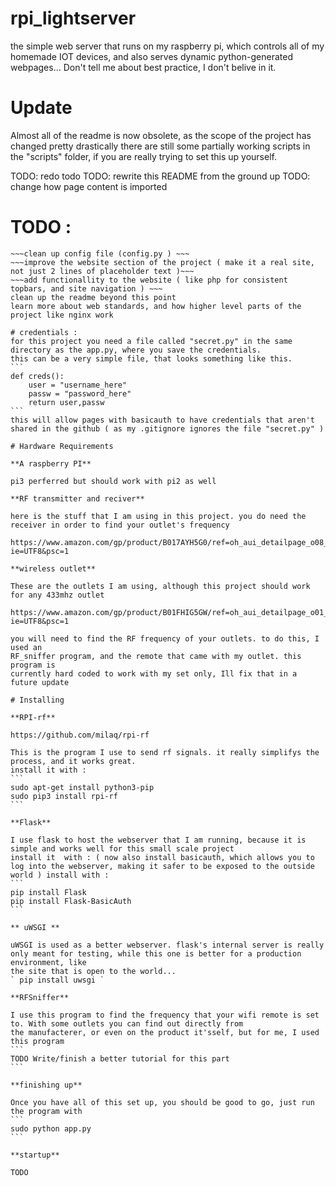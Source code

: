 # rpi_lightserver
the simple web server that runs on my raspberry pi, which controls all of my homemade IOT devices, and also serves dynamic python-generated webpages... Don't tell me about best practice, I don't belive in it.



# Update 

Almost all of the readme is now obsolete, as the scope of the project has changed pretty drastically
there are still some partially working scripts in the "scripts" folder, if you are really trying to set this up yourself.

TODO: redo todo
TODO: rewrite this README from the ground up
TODO: change how page content is imported

# TODO : 
~~~add enviroment variables for username and password ( for sites basic auth ( for now those lines are just cut out of the program ) )~~~
~~~clean up config file (config.py ) ~~~
~~~improve the website section of the project ( make it a real site, not just 2 lines of placeholder text )~~~
~~~add functionallity to the website ( like php for consistent topbars, and site navigation ) ~~~
clean up the readme beyond this point
learn more about web standards, and how higher level parts of the project like nginx work

# credentials :
for this project you need a file called "secret.py" in the same directory as the app.py, where you save the credentials. 
this can be a very simple file, that looks something like this. 
```
def creds():
	user = "username_here"	
	passw = "password_here"
	return user,passw
```
this will allow pages with basicauth to have credentials that aren't shared in the github ( as my .gitignore ignores the file "secret.py" ) 

# Hardware Requirements

**A raspberry PI**

pi3 perferred but should work with pi2 as well 

**RF transmitter and reciver** 

here is the stuff that I am using in this project. you do need the receiver in order to find your outlet's frequency

https://www.amazon.com/gp/product/B017AYH5G0/ref=oh_aui_detailpage_o08_s00?ie=UTF8&psc=1
 
**wireless outlet**

These are the outlets I am using, although this project should work for any 433mhz outlet

https://www.amazon.com/gp/product/B01FHIG5GW/ref=oh_aui_detailpage_o01_s00?ie=UTF8&psc=1

you will need to find the RF frequency of your outlets. to do this, I used an
RF_sniffer program, and the remote that came with my outlet. this program is 
currently hard coded to work with my set only, Ill fix that in a future update

# Installing

**RPI-rf**

https://github.com/milaq/rpi-rf

This is the program I use to send rf signals. it really simplifys the process, and it works great.
install it with : 
```
sudo apt-get install python3-pip
sudo pip3 install rpi-rf
```

**Flask**

I use flask to host the webserver that I am running, because it is simple and works well for this small scale project
install it  with : ( now also install basicauth, which allows you to log into the webserver, making it safer to be exposed to the outside world ) install with : 
```
pip install Flask
pip install Flask-BasicAuth
```

** uWSGI **

uWSGI is used as a better webserver. flask's internal server is really only meant for testing, while this one is better for a production environment, like 
the site that is open to the world...
` pip install uwsgi `

**RFSniffer**

I use this program to find the frequency that your wifi remote is set to. With some outlets you can find out directly from
the manufacterer, or even on the product it'sself, but for me, I used this program
```
TODO Write/finish a better tutorial for this part
```

**finishing up**

Once you have all of this set up, you should be good to go, just run the program with 
```
sudo python app.py
```

**startup**

TODO
